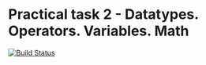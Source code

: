 # Practical task 2 - Datatypes. Operators. Variables. Math

[![Build Status](https://travis-ci.com/itmo-java-basics-2020/task-2-datatypes-and-operators-Murakle.svg?branch=master)](https://travis-ci.com/itmo-java-basics-2020/task-2-datatypes-and-operators-Murakle)
